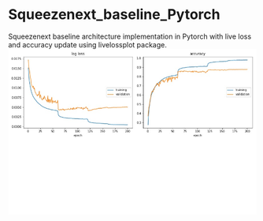 # Squeezenext_baseline_Pytorch
Squeezenext baseline architecture implementation in Pytorch with live loss and accuracy update using livelossplot package.
![alt text](https://github.com/Jayan-K-Duggal/Squeezenext_baseline_Pytorch/blob/master/fig_plot_sqnxt_baseline.jpg)

